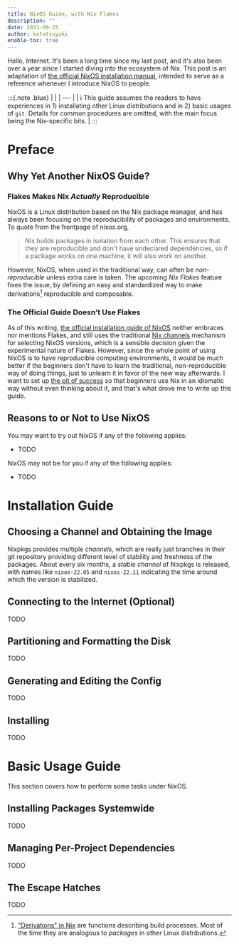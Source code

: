 ```yaml
---
title: NixOS Guide, with Nix Flakes
description: ""
date: 2021-09-25
author: kotatsuyaki
enable-toc: true
---
```


Hello, Internet.
It's been a long time since my last post,
and it's also been over a year since I started diving into the ecosystem of Nix.
This post is an adaptation of [the official NixOS installation manual][nixos-manual-install],
intended to serve as a reference whenever I introduce NixOS to people.

<!-- more -->

:::{.note .blue}
|     |
| --- |
| ℹ️ This guide assumes the readers to have experiences in 1) installating other Linux distributions and in 2) basic usages of `git`. Details for common procedures are omitted, with the main focus being the Nix-specific bits. |
:::

# Preface

## Why Yet Another NixOS Guide?

### Flakes Makes Nix *Actually* Reproducible

NixOS is a Linux distribution based on the Nix package manager,
and has always been focusing on the reproducibility of packages and environments.
To quote from the frontpage of nixos.org,

> Nix builds packages in isolation from each other. This ensures that they are reproducible and don't have undeclared dependencies, so if a package works on one machine, it will also work on another.

However, NixOS, when used in the traditional way, can often be *non-reproducible* unless extra care is taken.
The upcoming *Nix Flakes* feature fixes the issue,
by defining an easy and standardized way to make derivations[^derivations] reproducible and composable.

### The Official Guide Doesn’t Use Flakes

As of this writing, [the official installation guide of NixOS][nixos-manual-install] neither embraces nor mentions Flakes,
and still uses the traditional [Nix channels] mechanism for selecting NixOS versions,
which is a sensible decision given the experimental nature of Flakes.
However, since the whole point of using NixOS is to have reproducible computing environments,
it would be much better if the beginners don't have to learn the traditional, non-reproducible way of doing things,
just to unlearn it in favor of the new way afterwards.
I want to set up [the pit of success][pit-of-success] so that beginners use Nix in an idiomatic way without even thinking about it,
and that's what drove me to write up this guide.

[nixos-manual-install]: https://nixos.org/manual/nixos/stable/#sec-installation
[Nix channels]: https://nixos.wiki/wiki/Nix_channels
[pit-of-success]: https://scribe.rip/the-pit-of-success-cfefc6cb64c8

[^derivations]: ["Derivations" in Nix](https://nixos.org/manual/nix/stable/language/derivations.html) are functions describing build processes.
Most of the time they are analogous to *packages* in other Linux distributions.

## Reasons to or Not to Use NixOS

You may want to try out NixOS if any of the following applies:

- TODO

NixOS may not be for you if any of the following applies:

- TODO


# Installation Guide

## Choosing a Channel and Obtaining the Image

Nixpkgs provides multiple *channels*, which are really just branches in their git repository providing
different level of stability and freshness of the packages.
About every six months, a *stable channel* of Nixpkgs is released, with names like `nixos-22.05` and
`nixos-22.11` indicating the time around which the version is stabilized.

## Connecting to the Internet (Optional)

TODO

## Partitioning and Formatting the Disk

TODO

## Generating and Editing the Config

TODO

## Installing

TODO


# Basic Usage Guide

This section covers how to perform some tasks under NixOS.

## Installing Packages Systemwide

TODO

## Managing Per-Project Dependencies

TODO

## The Escape Hatches

TODO

<!-- vim: set ft=pandoc.markdown: -->
